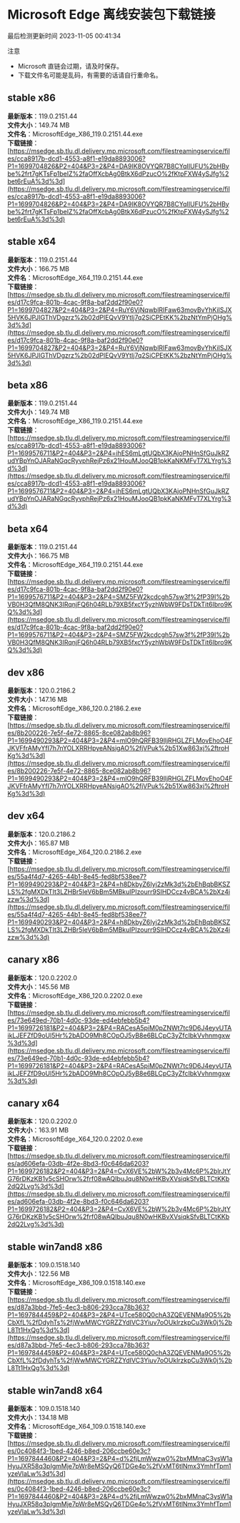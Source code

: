 # Microsoft Edge 离线安装包下载链接
最后检测更新时间
2023-11-05 00:41:34

注意
* Microsoft 直链会过期，请及时保存。
* 下载文件名可能是乱码，有需要的话请自行重命名。

## stable x86
**最新版本**：119.0.2151.44  
**文件大小**：149.74 MB  
**文件名**：MicrosoftEdge_X86_119.0.2151.44.exe  
**下载链接**：[https://msedge.sb.tlu.dl.delivery.mp.microsoft.com/filestreamingservice/files/cca8917b-dcd1-4553-a8f1-e19da8893006?P1=1699704826&P2=404&P3=2&P4=DA9IK8OVYQR7B8CYqIIUFU%2bHBybe%2frt7gKTsFp1beIZ%2faOffXcbAg0BtkX6dPzucO%2fKtpFXW4ySJfg%2bet6rEuA%3d%3d](https://msedge.sb.tlu.dl.delivery.mp.microsoft.com/filestreamingservice/files/cca8917b-dcd1-4553-a8f1-e19da8893006?P1=1699704826&P2=404&P3=2&P4=DA9IK8OVYQR7B8CYqIIUFU%2bHBybe%2frt7gKTsFp1beIZ%2faOffXcbAg0BtkX6dPzucO%2fKtpFXW4ySJfg%2bet6rEuA%3d%3d)  

## stable x64
**最新版本**：119.0.2151.44  
**文件大小**：166.75 MB  
**文件名**：MicrosoftEdge_X64_119.0.2151.44.exe  
**下载链接**：[https://msedge.sb.tlu.dl.delivery.mp.microsoft.com/filestreamingservice/files/d17c9fca-801b-4cac-9f8a-baf2dd2f90e0?P1=1699704827&P2=404&P3=2&P4=RuY6VjNqwblRIFaw63movBvYhKiISJX5HVK6JPJIGThVDgzrz%2b02dPlEQvV9YtIj7q2SiCPEtKK%2bzNtYmPjOHg%3d%3d](https://msedge.sb.tlu.dl.delivery.mp.microsoft.com/filestreamingservice/files/d17c9fca-801b-4cac-9f8a-baf2dd2f90e0?P1=1699704827&P2=404&P3=2&P4=RuY6VjNqwblRIFaw63movBvYhKiISJX5HVK6JPJIGThVDgzrz%2b02dPlEQvV9YtIj7q2SiCPEtKK%2bzNtYmPjOHg%3d%3d)  

## beta x86
**最新版本**：119.0.2151.44  
**文件大小**：149.74 MB  
**文件名**：MicrosoftEdge_X86_119.0.2151.44.exe  
**下载链接**：[https://msedge.sb.tlu.dl.delivery.mp.microsoft.com/filestreamingservice/files/cca8917b-dcd1-4553-a8f1-e19da8893006?P1=1699576711&P2=404&P3=2&P4=ihES6mLgtUQbX3KAjoPNHnSfGuJkRZudYBpYnOJARaNGqcRyvphRejPz6x21HouMJooQB1pkKaNKMFvT7XLYrg%3d%3d](https://msedge.sb.tlu.dl.delivery.mp.microsoft.com/filestreamingservice/files/cca8917b-dcd1-4553-a8f1-e19da8893006?P1=1699576711&P2=404&P3=2&P4=ihES6mLgtUQbX3KAjoPNHnSfGuJkRZudYBpYnOJARaNGqcRyvphRejPz6x21HouMJooQB1pkKaNKMFvT7XLYrg%3d%3d)  

## beta x64
**最新版本**：119.0.2151.44  
**文件大小**：166.75 MB  
**文件名**：MicrosoftEdge_X64_119.0.2151.44.exe  
**下载链接**：[https://msedge.sb.tlu.dl.delivery.mp.microsoft.com/filestreamingservice/files/d17c9fca-801b-4cac-9f8a-baf2dd2f90e0?P1=1699576711&P2=404&P3=2&P4=SMZ5FW2kcdcgh57sw3f%2fP39I%2bVB0H3QfM8QNK3IRqnjFQ6h04RLb79XB5fxcY5yzhWbW9FDsTDkTit6Ibro9KQ%3d%3d](https://msedge.sb.tlu.dl.delivery.mp.microsoft.com/filestreamingservice/files/d17c9fca-801b-4cac-9f8a-baf2dd2f90e0?P1=1699576711&P2=404&P3=2&P4=SMZ5FW2kcdcgh57sw3f%2fP39I%2bVB0H3QfM8QNK3IRqnjFQ6h04RLb79XB5fxcY5yzhWbW9FDsTDkTit6Ibro9KQ%3d%3d)  

## dev x86
**最新版本**：120.0.2186.2  
**文件大小**：147.16 MB  
**文件名**：MicrosoftEdge_X86_120.0.2186.2.exe  
**下载链接**：[https://msedge.sb.tlu.dl.delivery.mp.microsoft.com/filestreamingservice/files/8b200226-7e5f-4e72-8865-8ce082ab8b96?P1=1699490293&P2=404&P3=2&P4=mlO9hQRFB39lljRHGLZFLMovEhoO4FJKVFfrAMyYfI7h7nYOLXRRHpyeANsigAO%2fjVPuk%2b51Xw863xj%2ftroHKg%3d%3d](https://msedge.sb.tlu.dl.delivery.mp.microsoft.com/filestreamingservice/files/8b200226-7e5f-4e72-8865-8ce082ab8b96?P1=1699490293&P2=404&P3=2&P4=mlO9hQRFB39lljRHGLZFLMovEhoO4FJKVFfrAMyYfI7h7nYOLXRRHpyeANsigAO%2fjVPuk%2b51Xw863xj%2ftroHKg%3d%3d)  

## dev x64
**最新版本**：120.0.2186.2  
**文件大小**：165.87 MB  
**文件名**：MicrosoftEdge_X64_120.0.2186.2.exe  
**下载链接**：[https://msedge.sb.tlu.dl.delivery.mp.microsoft.com/filestreamingservice/files/55a4f4d7-4265-44b1-8e45-fed8bf538ee7?P1=1699490293&P2=404&P3=2&P4=h8DkbyZ6Iyj2zMk3d%2bEhBqbBKSZLS%2fgMXDkTIt3LZHBr5IeV6bBm5MBkuIPIzourr9SIHDCcz4vBCA%2bXz4izzw%3d%3d](https://msedge.sb.tlu.dl.delivery.mp.microsoft.com/filestreamingservice/files/55a4f4d7-4265-44b1-8e45-fed8bf538ee7?P1=1699490293&P2=404&P3=2&P4=h8DkbyZ6Iyj2zMk3d%2bEhBqbBKSZLS%2fgMXDkTIt3LZHBr5IeV6bBm5MBkuIPIzourr9SIHDCcz4vBCA%2bXz4izzw%3d%3d)  

## canary x86
**最新版本**：120.0.2202.0  
**文件大小**：145.56 MB  
**文件名**：MicrosoftEdge_X86_120.0.2202.0.exe  
**下载链接**：[https://msedge.sb.tlu.dl.delivery.mp.microsoft.com/filestreamingservice/files/73e649ed-70b1-4d0c-93de-ed4ebfebb5b4?P1=1699726181&P2=404&P3=2&P4=RACesA5piM0pZNWt7tc9D6J4eyvUTAikLJEFZfD9oUl5Hr%2bADO9Mh8COpOJ5yB8e6BLCpC3yZfcIbkVvhnmgxw%3d%3d](https://msedge.sb.tlu.dl.delivery.mp.microsoft.com/filestreamingservice/files/73e649ed-70b1-4d0c-93de-ed4ebfebb5b4?P1=1699726181&P2=404&P3=2&P4=RACesA5piM0pZNWt7tc9D6J4eyvUTAikLJEFZfD9oUl5Hr%2bADO9Mh8COpOJ5yB8e6BLCpC3yZfcIbkVvhnmgxw%3d%3d)  

## canary x64
**最新版本**：120.0.2202.0  
**文件大小**：163.91 MB  
**文件名**：MicrosoftEdge_X64_120.0.2202.0.exe  
**下载链接**：[https://msedge.sb.tlu.dl.delivery.mp.microsoft.com/filestreamingservice/files/ad606efa-03db-4f2e-8bd3-f0c646da6203?P1=1699726182&P2=404&P3=2&P4=CvX6VE%2bW%2b3v4Mc6P%2blrJtYG76rDKzKB1v5cSHOrw%2frf08wAQIbuJqu8N0wHKBvXVsiqkSfvBLTCtKKb2dQ2Lvg%3d%3d](https://msedge.sb.tlu.dl.delivery.mp.microsoft.com/filestreamingservice/files/ad606efa-03db-4f2e-8bd3-f0c646da6203?P1=1699726182&P2=404&P3=2&P4=CvX6VE%2bW%2b3v4Mc6P%2blrJtYG76rDKzKB1v5cSHOrw%2frf08wAQIbuJqu8N0wHKBvXVsiqkSfvBLTCtKKb2dQ2Lvg%3d%3d)  

## stable win7and8 x86
**最新版本**：109.0.1518.140  
**文件大小**：122.56 MB  
**文件名**：MicrosoftEdge_X86_109.0.1518.140.exe  
**下载链接**：[https://msedge.sb.tlu.dl.delivery.mp.microsoft.com/filestreamingservice/files/d87a3bbd-7fe5-4ec3-b806-293cca78b363?P1=1697844459&P2=404&P3=2&P4=UTce580Q0chA3ZQEVENMa9O5%2bCbXfL%2fDdyhTs%2fjWwMWCYGRZZYdIVC3Yiuv7oOUklrzkpCu3Wk0j%2bL8Tt1HxQg%3d%3d](https://msedge.sb.tlu.dl.delivery.mp.microsoft.com/filestreamingservice/files/d87a3bbd-7fe5-4ec3-b806-293cca78b363?P1=1697844459&P2=404&P3=2&P4=UTce580Q0chA3ZQEVENMa9O5%2bCbXfL%2fDdyhTs%2fjWwMWCYGRZZYdIVC3Yiuv7oOUklrzkpCu3Wk0j%2bL8Tt1HxQg%3d%3d)  

## stable win7and8 x64
**最新版本**：109.0.1518.140  
**文件大小**：134.18 MB  
**文件名**：MicrosoftEdge_X64_109.0.1518.140.exe  
**下载链接**：[https://msedge.sb.tlu.dl.delivery.mp.microsoft.com/filestreamingservice/files/0c4084f3-1bed-4246-b8ed-206ccbe60e3c?P1=1697844460&P2=404&P3=2&P4=d%2fjLmWwzw0%2bxMMnaC3ysW1aHyuJXR58q3pIgmMje7pWr8eMSQyQ6TDGe4p%2fVxMT6tlNmx3YmhfTpm1yzeVlaLw%3d%3d](https://msedge.sb.tlu.dl.delivery.mp.microsoft.com/filestreamingservice/files/0c4084f3-1bed-4246-b8ed-206ccbe60e3c?P1=1697844460&P2=404&P3=2&P4=d%2fjLmWwzw0%2bxMMnaC3ysW1aHyuJXR58q3pIgmMje7pWr8eMSQyQ6TDGe4p%2fVxMT6tlNmx3YmhfTpm1yzeVlaLw%3d%3d)  

